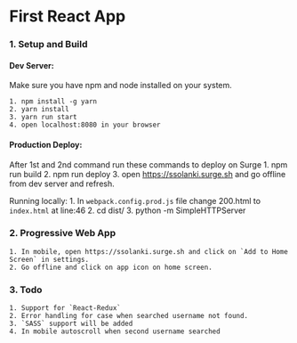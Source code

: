 # First React App

### 1. Setup and Build

#### Dev Server:
  Make sure you have npm and node installed on your system.

    1. npm install -g yarn
    2. yarn install
    3. yarn run start
    4. open localhost:8080 in your browser

#### Production Deploy:
  After 1st and 2nd command run these commands to deploy on Surge
    1. npm run build
    2. npm run deploy
    3. open https://ssolanki.surge.sh and go offline from dev server and refresh.

  Running locally:
    1. In `webpack.config.prod.js` file change 200.html to `index.html` at line:46
    2. cd dist/
    3. python -m SimpleHTTPServer

### 2. Progressive Web App
    1. In mobile, open https://ssolanki.surge.sh and click on `Add to Home Screen` in settings.
    2. Go offline and click on app icon on home screen.

### 3. Todo
    1. Support for `React-Redux`
    2. Error handling for case when searched username not found.
    3. `SASS` support will be added
    4. In mobile autoscroll when second username searched
